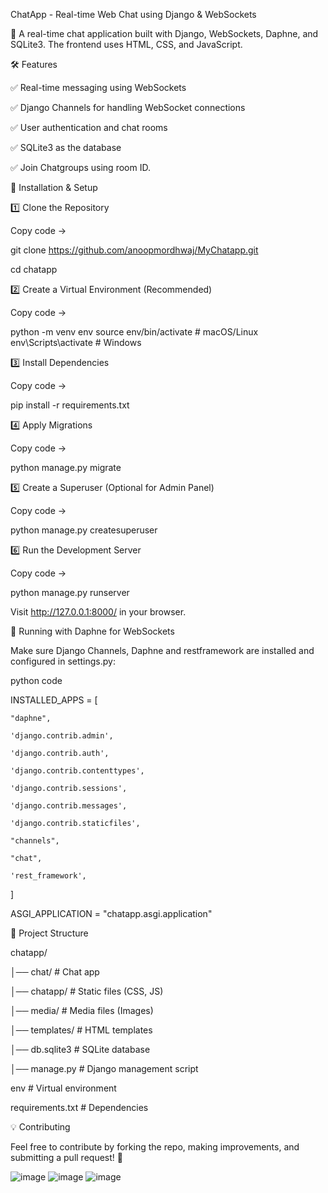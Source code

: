 ChatApp - Real-time Web Chat using Django & WebSockets

🚀 A real-time chat application built with Django, WebSockets, Daphne, and SQLite3. The frontend uses HTML, CSS, and JavaScript.

🛠 Features

✅ Real-time messaging using WebSockets

✅ Django Channels for handling WebSocket connections

✅ User authentication and chat rooms

✅ SQLite3 as the database

✅ Join Chatgroups using room ID.




📌 Installation & Setup


1️⃣ Clone the Repository


Copy code ->


git clone https://github.com/anoopmordhwaj/MyChatapp.git

cd chatapp


2️⃣ Create a Virtual Environment (Recommended)


Copy code ->

python -m venv env
source env/bin/activate  # macOS/Linux
env\Scripts\activate  # Windows

3️⃣ Install Dependencies

Copy code ->

pip install -r requirements.txt

4️⃣ Apply Migrations

Copy code ->

python manage.py migrate

5️⃣ Create a Superuser (Optional for Admin Panel)

Copy code ->

python manage.py createsuperuser


6️⃣ Run the Development Server


Copy code ->

python manage.py runserver

Visit http://127.0.0.1:8000/ in your browser.


🚀 Running with Daphne for WebSockets




Make sure Django Channels, Daphne and restframework are installed and configured in settings.py:


python code


INSTALLED_APPS = [

    "daphne",
    
    'django.contrib.admin',
    
    'django.contrib.auth',
    
    'django.contrib.contenttypes',
    
    'django.contrib.sessions',
    
    'django.contrib.messages',
    
    'django.contrib.staticfiles',
    
    "channels",
    
    "chat",
    
    'rest_framework',
    
]



ASGI_APPLICATION = "chatapp.asgi.application"

📂 Project Structure



chatapp/

│── chat/                  # Chat app

│── chatapp/               # Static files (CSS, JS)

│── media/                 # Media files (Images)

│── templates/             # HTML templates

│── db.sqlite3             # SQLite database

│── manage.py              # Django management script

env                        # Virtual environment

requirements.txt           # Dependencies



💡 Contributing


Feel free to contribute by forking the repo, making improvements, and submitting a pull request! 🚀


![image](https://github.com/user-attachments/assets/b285387d-aa68-4a29-b0ef-c36baba3fcee)
![image](https://github.com/user-attachments/assets/e34ca369-2de3-4777-9391-3cc5eb90bd40)
![image](https://github.com/user-attachments/assets/c914d920-929c-4273-82f1-98c2bbae0890)
